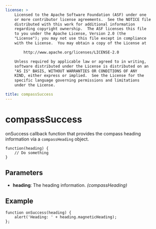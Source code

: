 ```yaml
---
license: >
    Licensed to the Apache Software Foundation (ASF) under one
    or more contributor license agreements.  See the NOTICE file
    distributed with this work for additional information
    regarding copyright ownership.  The ASF licenses this file
    to you under the Apache License, Version 2.0 (the
    "License"); you may not use this file except in compliance
    with the License.  You may obtain a copy of the License at

        http://www.apache.org/licenses/LICENSE-2.0

    Unless required by applicable law or agreed to in writing,
    software distributed under the License is distributed on an
    "AS IS" BASIS, WITHOUT WARRANTIES OR CONDITIONS OF ANY
    KIND, either express or implied.  See the License for the
    specific language governing permissions and limitations
    under the License.

title: compassSuccess
---
```


# compassSuccess

onSuccess callback function that provides the compass heading information via a `compassHeading` object.

    function(heading) {
        // Do something
    }

## Parameters

- __heading__: The heading information. _(compassHeading)_

## Example

    function onSuccess(heading) {
        alert('Heading: ' + heading.magneticHeading);
    };
